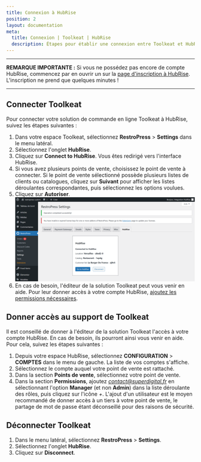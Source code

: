 ```yaml
---
title: Connexion à HubRise
position: 2
layout: documentation
meta:
  title: Connexion | Toolkeat | HubRise
  description: Étapes pour établir une connexion entre Toolkeat et HubRise. Connectez votre caisse et synchronisez vos données avec d'autres applications.
---
```


---

**REMARQUE IMPORTANTE :** Si vous ne possédez pas encore de compte HubRise, commencez par en ouvrir un sur la [page d'inscription à HubRise](https://manager.hubrise.com/signup). L'inscription ne prend que quelques minutes !

---

## Connecter Toolkeat

Pour connecter votre solution de commande en ligne Toolkeat à HubRise, suivez les étapes suivantes :

1. Dans votre espace Toolkeat, sélectionnez **RestroPress** > **Settings** dans le menu latéral.
1. Sélectionnez l'onglet **HubRise**.
1. Cliquez sur **Connect to HubRise**. Vous êtes redirigé vers l'interface HubRise.
1. Si vous avez plusieurs points de vente, choisissez le point de vente à connecter. Si le point de vente sélectionné possède plusieurs listes de clients ou catalogues, cliquez sur **Suivant** pour afficher les listes déroulantes correspondantes, puis sélectionnez les options voulues.
1. Cliquez sur **Autoriser**.
   ![Connexion - Page de connexion](../images/001-fr-page-connexion.png)
1. En cas de besoin, l'éditeur de la solution Toolkeat peut vous venir en aide. Pour leur donner accès à votre compte HubRise, [ajoutez les permissions nécessaires](/apps/toolkeat/connexion-hubrise#donner-acc-s-au-support-de-toolkeat).

## Donner accès au support de Toolkeat

Il est conseillé de donner à l'éditeur de la solution Toolkeat l'accès à votre compte HubRise. En cas de besoin, ils pourront ainsi vous venir en aide. Pour cela, suivez les étapes suivantes :

1. Depuis votre espace HubRise, sélectionnez **CONFIGURATION** > **COMPTES** dans le menu de gauche. La liste de vos comptes s'affiche.
1. Sélectionnez le compte auquel votre point de vente est rattaché.
1. Dans la section **Points de vente**, sélectionnez votre point de vente.
1. Dans la section **Permissions**, ajoutez *contact@superdigital.fr* en sélectionnant l'option **Manager** (et non **Admin**) dans la liste déroulante des rôles, puis cliquez sur l'icône _+_. L'ajout d'un utilisateur est le moyen recommandé de donner accès à un tiers à votre point de vente, le partage de mot de passe étant déconseillé pour des raisons de sécurité.

## Déconnecter Toolkeat

1. Dans le menu latéral, sélectionnez **RestroPress** > **Settings**.
1. Sélectionnez l'onglet **HubRise**.
1. Cliquez sur **Disconnect**.
